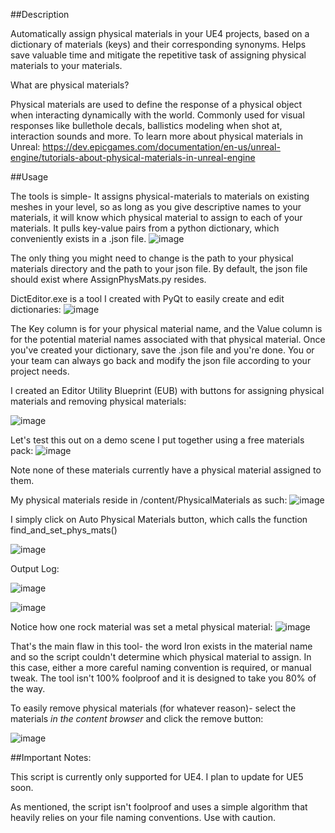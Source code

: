 ##Description

Automatically assign physical materials in your UE4 projects, based on a dictionary of materials (keys) and their corresponding synonyms.
Helps save valuable time and mitigate the repetitive task of assigning physical materials to your materials.


What are physical materials?

Physical materials are used to define the response of a physical object when interacting dynamically with the world.
Commonly used for visual responses like bullethole decals, ballistics modeling when shot at, interaction sounds and more.
To learn more about physical materials in Unreal: https://dev.epicgames.com/documentation/en-us/unreal-engine/tutorials-about-physical-materials-in-unreal-engine
 

##Usage

The tools is simple- It assigns physical-materials to materials on existing meshes in your level,
so as long as you give descriptive names to your materials, it will know which physical material to assign to each of your materials.
It pulls key-value pairs from a python dictionary, which conveniently exists in a .json file.
![image](https://github.com/user-attachments/assets/0c2841c9-2831-44c1-83e5-ea1e8efd676c)

The only thing you might need to change is the path to your physical materials directory and the path to your json file. 
By default, the json file should exist where AssignPhysMats.py resides.

DictEditor.exe is a tool I created with PyQt to easily create and edit dictionaries:
![image](https://github.com/user-attachments/assets/2f70fee5-eb86-45cb-a1a2-08d2b5245780)

The Key column is for your physical material name, and the Value column is for the potential material names associated with that physical material.
Once you've created your dictionary, save the .json file and you're done. You or your team can always go back and modify the json file according to your project needs.

I created an Editor Utility Blueprint (EUB) with buttons for assigning physical materials and removing physical materials:

![image](https://github.com/user-attachments/assets/eb80ffb9-2b5f-4e1f-a7fe-f5a83cf7fbf2)

Let's test this out on a demo scene I put together using a free materials pack:
![image](https://github.com/user-attachments/assets/5029bdb8-c4fd-4dd4-86e4-53ff6bc91322)


Note none of these materials currently have a physical material assigned to them.

My physical materials reside in /content/PhysicalMaterials as such:
![image](https://github.com/user-attachments/assets/c4cb19a0-704a-46a5-b17e-f03785056580)

I simply click on Auto Physical Materials button, which calls the function find_and_set_phys_mats()

![image](https://github.com/user-attachments/assets/7c962496-5a7d-44ea-a2cb-a955bec3754a)

Output Log:

![image](https://github.com/user-attachments/assets/628ed3b3-6b45-4678-b065-68e14522e861)

![image](https://github.com/user-attachments/assets/27378a08-2317-4489-92f4-41789f0462bb)


Notice how one rock material was set a metal physical material:
![image](https://github.com/user-attachments/assets/e91d53e4-76f3-4572-9748-7bfa0223cd52)

That's the main flaw in this tool- the word Iron exists in the material name and so the script couldn't determine which physical material to assign.
In this case, either a more careful naming convention is required, or manual tweak.
The tool isn't 100% foolproof and it is designed to take you 80% of the way.

To easily remove physical materials (for whatever reason)- select the materials *in the content browser* and click the remove button:

![image](https://github.com/user-attachments/assets/0873cef4-533e-40eb-87ad-7f277d47afb6)





##Important Notes:

This script is currently only supported for UE4. 
I plan to update for UE5 soon.

As mentioned, the script isn't foolproof and uses a simple algorithm that heavily relies on your file naming conventions. Use with caution.




